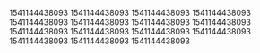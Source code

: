 1541144438093
1541144438093
1541144438093
1541144438093
1541144438093
1541144438093
1541144438093
1541144438093
1541144438093
1541144438093
1541144438093
1541144438093
1541144438093
1541144438093
1541144438093